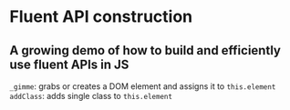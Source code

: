 # Fluent API construction

## A growing demo of how to build and efficiently use fluent APIs in JS

`_gimme`: grabs or creates a DOM element and assigns it to `this.element`
`addClass`: adds single class to `this.element`
